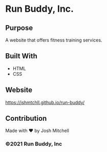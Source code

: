 # Run Buddy, Inc.

## Purpose
A website that offers fitness training services.

## Built With
* HTML
* CSS

## Website
https://jshmtchll.github.io/run-buddy/

## Contribution
Made with ❤️ by Josh Mitchell

### ©️2021 Run Buddy, Inc
